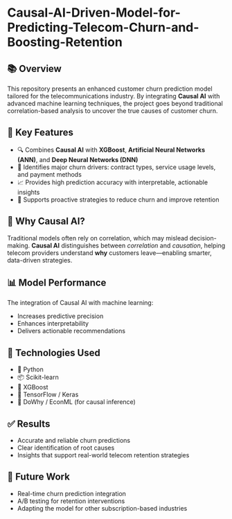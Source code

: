 # Causal-AI-Driven-Model-for-Predicting-Telecom-Churn-and-Boosting-Retention
## 📚 Overview
This repository presents an enhanced customer churn prediction model tailored for the telecommunications industry. By integrating **Causal AI** with advanced machine learning techniques, the project goes beyond traditional correlation-based analysis to uncover the true causes of customer churn.

## 🚀 Key Features
- 🔍 Combines **Causal AI** with **XGBoost**, **Artificial Neural Networks (ANN)**, and **Deep Neural Networks (DNN)**
- 📌 Identifies major churn drivers: contract types, service usage levels, and payment methods
- 📈 Provides high prediction accuracy with interpretable, actionable insights
- 🎯 Supports proactive strategies to reduce churn and improve retention

## 🧠 Why Causal AI?
Traditional models often rely on correlation, which may mislead decision-making. **Causal AI** distinguishes between *correlation* and *causation*, helping telecom providers understand **why** customers leave—enabling smarter, data-driven strategies.

## 📊 Model Performance
The integration of Causal AI with machine learning:
- Increases predictive precision
- Enhances interpretability
- Delivers actionable recommendations

## 🧩 Technologies Used
- 🐍 Python  
- 📦 Scikit-learn  
- 🌲 XGBoost  
- 🤖 TensorFlow / Keras  
- 🧪 DoWhy / EconML (for causal inference)

## ✅ Results
- Accurate and reliable churn predictions
- Clear identification of root causes
- Insights that support real-world telecom retention strategies

## 📌 Future Work
- Real-time churn prediction integration
- A/B testing for retention interventions
- Adapting the model for other subscription-based industries

